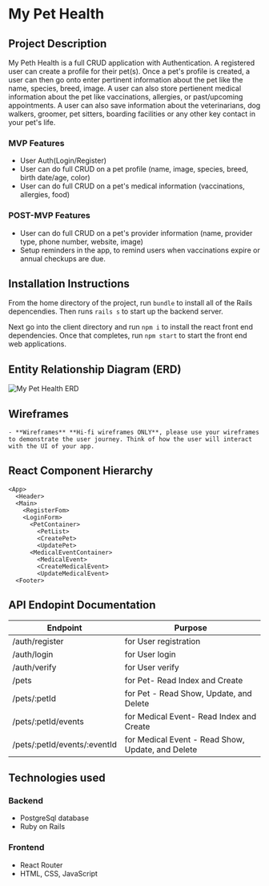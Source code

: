 # My Pet Health

## Project Description
My Peth Health is a full CRUD application with Authentication.  A registered user can create a profile for their pet(s).  Once a pet's profile is created, a user can then go onto enter pertinent information about the pet like the name, species, breed, image.  A user can also store pertienent medical information about the pet like vaccinations, allergies, or past/upcoming appointments.  A user can also save information about the veterinarians, dog walkers, groomer, pet sitters, boarding facilities or any other key contact in your pet's life. 
### MVP Features
* User Auth(Login/Register)
* User can do full CRUD on a pet profile (name, image, species, breed, birth date/age, color)
* User can do full CRUD on a pet's medical information (vaccinations, allergies, food) 

### POST-MVP Features
* User can do full CRUD on a pet's provider information (name, provider type, phone number, website, image)
* Setup reminders in the app, to remind users when vaccinations expire or annual checkups are due.
        
<!--##Feature List
  List of pieces of functionality of the app.
-->   
## Installation Instructions
From the home directory of the project, run `bundle` to install all of the Rails depencendies.    Then runs `rails s` to start up the backend server.

Next go into the client directory and run `npm i` to install the react front end dependencies.  Once that completes, run `npm start` to start the front end web applications.

## Entity Relationship Diagram (ERD)
![My Pet Health ERD](https://res.cloudinary.com/du4z2ezqn/image/upload/v1575256200/My-Pet-Health-ERD_vgddfq.png)

## Wireframes
    - **Wireframes** **Hi-fi wireframes ONLY**, please use your wireframes to demonstrate the user journey. Think of how the user will interact with the UI of your app.
## React Component Hierarchy
```
<App>
  <Header>
  <Main>
    <RegisterFom>
    <LoginForm>
      <PetContainer>
        <PetList>
        <CreatePet>
        <UpdatePet>
      <MedicalEventContainer>
        <MedicalEvent>
        <CreateMedicalEvent>
        <UpdateMedicalEvent>
  <Footer>
```
## API Endopint Documentation
|Endpoint|Purpose|
|---|---|
|/auth/register|for User registration|
|/auth/login|for User login|
|/auth/verify|for User verify|
|/pets|for Pet- Read Index and Create |
|/pets/:petId|for Pet - Read Show, Update, and Delete |
|/pets/:petId/events|for Medical Event- Read Index and Create |
|/pets/:petId/events/:eventId|for Medical Event - Read Show, Update, and Delete |

<!--
##Depencies
    - **List Dependencies** link to any project dependencies (e.g. 3rd party APIs, libraries, linter, etc).
    - Installation instructions (at the top of the README)
-->
## Technologies used
### Backend
* PostgreSql database
* Ruby on Rails

### Frontend
* React Router
* HTML, CSS, JavaScript

<!--
##Additional Libraries
    -  **Additional libraries**  - list all additional libraries you are planning to use.
##Timeframes
    -  **Timeframes** - Timeframes are a key in the development cycle.  You have limited time to code all parts of the app. 
    
    Your estimates can help you organize your workload better. Example:
 

| Component | Priority | Estimated Time | Time Invetsted | Actual Time |
| --- | :---: |  :---: | :---: | :---: |
| Adding Form | H | 3hrs| 3.5hrs | 3.5hrs |
| Working with API | H | 3hrs| 2.5hrs | 2.5hrs |
| Total | H | 6hrs| 5hrs | 5hrs |
-->